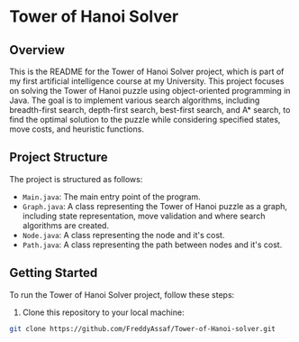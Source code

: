 # Tower of Hanoi Solver

## Overview
This is the README for the Tower of Hanoi Solver project, which is part of my first artificial intelligence course at my University. This project focuses on solving the Tower of Hanoi puzzle using object-oriented programming in Java. The goal is to implement various search algorithms, including breadth-first search, depth-first search, best-first search, and A* search, to find the optimal solution to the puzzle while considering specified states, move costs, and heuristic functions.

## Project Structure
The project is structured as follows:

  - `Main.java`: The main entry point of the program.
  - `Graph.java`: A class representing the Tower of Hanoi puzzle as a graph, including state representation, move validation and where search algorithms are created.
  - `Node.java`: A class representing the node and it's cost.
  - `Path.java`: A class representing the path between nodes and it's cost.

## Getting Started
To run the Tower of Hanoi Solver project, follow these steps:

1. Clone this repository to your local machine:
  ```bash
  git clone https://github.com/FreddyAssaf/Tower-of-Hanoi-solver.git

